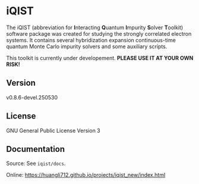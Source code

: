 # iQIST

The iQIST (abbreviation for **I**nteracting **Q**uantum **I**mpurity **S**olver **T**oolkit) software package was created for studying the strongly correlated electron systems. It contains several hybridization expansion continuous-time quantum Monte Carlo impurity solvers and some auxiliary scripts.

This toolkit is currently under developement. **PLEASE USE IT AT YOUR OWN RISK!**

## Version

v0.8.6-devel.250530

## License

GNU General Public License Version 3

## Documentation

Source: See `iqist/docs`.

Online: https://huangli712.github.io/projects/iqist_new/index.html
